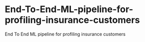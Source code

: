 # End-To-End-ML-pipeline-for-profiling-insurance-customers
End To End ML pipeline for profiling insurance customers
